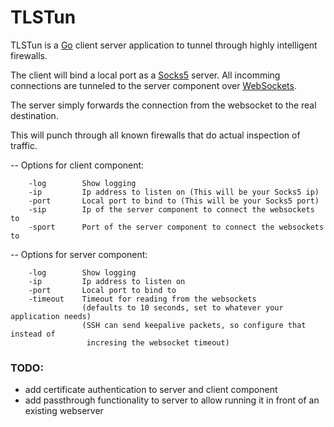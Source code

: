 # TLSTun

TLSTun is a [Go](http://golang.org/) client server application to tunnel through highly intelligent
firewalls.


The client will bind a local port as a [Socks5](https://en.wikipedia.org/wiki/SOCKS) server. All incomming connections
are tunneled to the server component over
[WebSockets](http://www.rfc-editor.org/rfc/rfc6455.txt).

The server simply forwards the connection from the websocket to the real
destination.

This will punch through all known firewalls that do actual inspection of
traffic.



-- Options for client component:
```
    -log        Show logging
    -ip         Ip address to listen on (This will be your Socks5 ip)
    -port       Local port to bind to (This will be your Socks5 port)
    -sip        Ip of the server component to connect the websockets to
    -sport      Port of the server component to connect the websockets to
```

-- Options for server component:
```
    -log        Show logging
    -ip         Ip address to listen on
    -port       Local port to bind to
    -timeout    Timeout for reading from the websockets
                (defaults to 10 seconds, set to whatever your application needs)
                (SSH can send keepalive packets, so configure that instead of
                 incresing the websocket timeout)
```

### TODO:
- add certificate authentication to server and client component
- add passthrough functionality to server to allow running it in front of an existing
webserver
